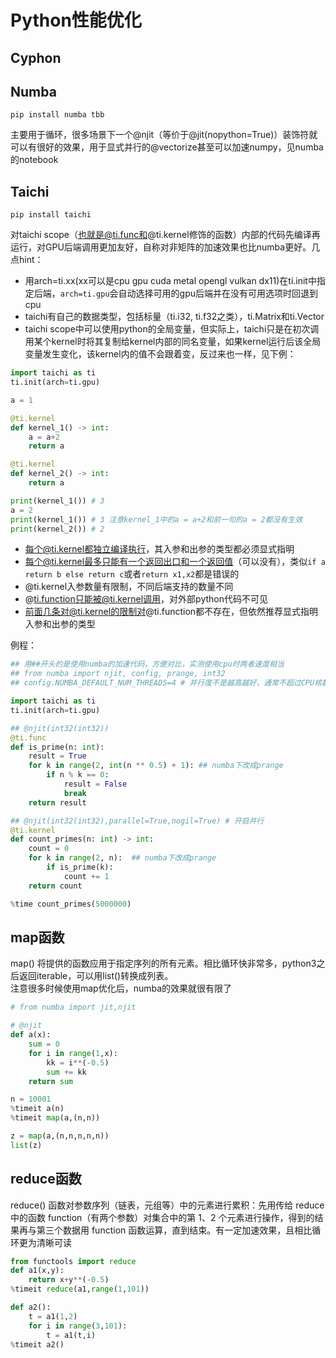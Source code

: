 # Python性能优化

## Cyphon

## Numba

    pip install numba tbb

主要用于循环，很多场景下一个@njit（等价于@jit(nopython=True)）装饰符就可以有很好的效果，用于显式并行的@vectorize甚至可以加速numpy，见numba的notebook

## Taichi

    pip install taichi

对taichi scope（也就是@ti.func和@ti.kernel修饰的函数）内部的代码先编译再运行，对GPU后端调用更加友好，自称对非矩阵的加速效果也比numba更好。几点hint：
- 用arch=ti.xx(xx可以是cpu gpu cuda metal opengl vulkan dx11)在ti.init中指定后端，`arch=ti.gpu`会自动选择可用的gpu后端并在没有可用选项时回退到cpu
- taichi有自己的数据类型，包括标量（ti.i32, ti.f32之类），ti.Matrix和ti.Vector
- taichi scope中可以使用python的全局变量，但实际上，taichi只是在初次调用某个kernel时将其复制给kernel内部的同名变量，如果kernel运行后该全局变量发生变化，该kernel内的值不会跟着变，反过来也一样，见下例：
```python
import taichi as ti
ti.init(arch=ti.gpu)

a = 1

@ti.kernel
def kernel_1() -> int:
    a = a+2
    return a

@ti.kernel
def kernel_2() -> int:
    return a

print(kernel_1()) # 3
a = 2
print(kernel_1()) # 3 注意kernel_1中的a = a+2和前一句的a = 2都没有生效
print(kernel_2()) # 2
```
- 每个@ti.kernel都独立编译执行，其入参和出参的类型都必须显式指明
- 每个@ti.kernel最多只能有一个返回出口和一个返回值（可以没有），类似`if a return b else return c`或者`return x1,x2`都是错误的
- @ti.kernel入参数量有限制，不同后端支持的数量不同
- @ti.function只能被@ti.kernel调用，对外部python代码不可见
- 前面几条对@ti.kernel的限制对@ti.function都不存在，但依然推荐显式指明入参和出参的类型

例程：
```python
## 用##开头的是使用numba的加速代码，方便对比，实测使用cpu时两者速度相当
## from numba import njit, config, prange, int32
## config.NUMBA_DEFAULT_NUM_THREADS=4 # 并行度不是越高越好，通常不超过CPU核数

import taichi as ti
ti.init(arch=ti.gpu)

## @njit(int32(int32))
@ti.func
def is_prime(n: int):
    result = True
    for k in range(2, int(n ** 0.5) + 1): ## numba下改成prange
        if n % k == 0:
            result = False
            break
    return result

## @njit(int32(int32),parallel=True,nogil=True) # 开启并行
@ti.kernel
def count_primes(n: int) -> int:
    count = 0
    for k in range(2, n):  ## numba下改成prange
        if is_prime(k):
            count += 1
    return count

%time count_primes(5000000)
```

## map函数

map() 将提供的函数应用于指定序列的所有元素。相比循环快非常多，python3之后返回iterable，可以用list()转换成列表。  
注意很多时候使用map优化后，numba的效果就很有限了


```python
# from numba import jit,njit

# @njit
def a(x):
    sum = 0
    for i in range(1,x):
        kk = i**(-0.5)
        sum += kk
    return sum

n = 10001
%timeit a(n)
%timeit map(a,(n,n))

z = map(a,(n,n,n,n,n))
list(z)
```

## reduce函数

reduce() 函数对参数序列（链表，元组等）中的元素进行累积：先用传给 reduce 中的函数 function（有两个参数）对集合中的第 1、2 个元素进行操作，得到的结果再与第三个数据用 function 函数运算，直到结束。有一定加速效果，且相比循环更为清晰可读


```python
from functools import reduce
def a1(x,y):
    return x+y**(-0.5)
%timeit reduce(a1,range(1,101))

def a2():
    t = a1(1,2)
    for i in range(3,101):
        t = a1(t,i)
%timeit a2()
```

